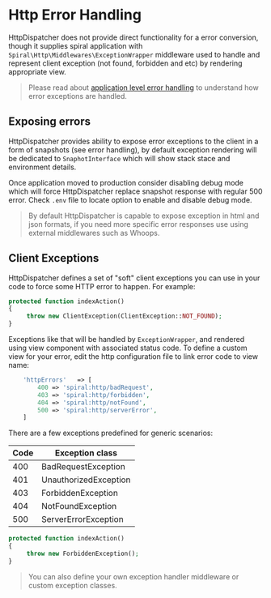 # Http Error Handling
HttpDispatcher does not provide direct functionality for a error conversion, though it supplies spiral application with `Spiral\Http\Middlewares\ExceptionWrapper` middleware used to handle and represent client exception (not found, forbidden and etc) by rendering appropriate view. 

> Please read about [application level error handling](/debug/errors.md) to understand how error exceptions are handled.

## Exposing errors
HttpDispatcher provides ability to expose error exceptions to the client in a form of snapshots (see error handling), by default exception rendering will be dedicated to `SnaphotInterface` which will show stack stace and environment details.

Once application moved to production consider disabling debug mode which will force HttpDispatcher replace snapshot response with regular 500 error. Check `.env` file to locate option to enable and disable debug mode.

> By default HttpDispatcher is capable to expose exception in html and json formats, if you need more specific error responses use using external middlewares such as Whoops.

## Client Exceptions
HttpDispatcher defines a set of "soft" client exceptions you can use in your code to force some HTTP error to happen. For example:

```php
protected function indexAction()
{
     throw new ClientException(ClientException::NOT_FOUND);
}
```

Exceptions like that will be handled by `ExceptionWrapper`, and rendered using view component with associated status code. To define a custom view for your error, edit the http configuration file to link error code to view name:

```php
    'httpErrors'   => [
        400 => 'spiral:http/badRequest',
        403 => 'spiral:http/forbidden',
        404 => 'spiral:http/notFound',
        500 => 'spiral:http/serverError',
    ]
```

There are a few exceptions predefined for generic scenarios:

| Code | Exception class       |
| ---  | ---                   |
| 400  | BadRequestException   |
| 401  | UnauthorizedException |
| 403  | ForbiddenException    |
| 404  | NotFoundException     |
| 500  | ServerErrorException  |

```php
protected function indexAction()
{
     throw new ForbiddenException();
}
```

> You can also define your own exception handler middleware or custom exception classes.